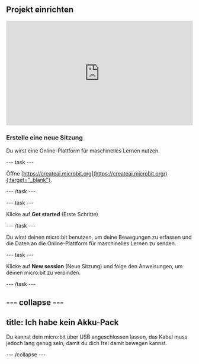 ## Projekt einrichten

<html>
  <div style="position: relative; overflow: hidden; padding-top: 56.25%;">
    <iframe style="position: absolute; top: 0; left: 0; right: 0; width: 100%; height: 100%; border: none;" src="https://www.youtube.com/embed/FDfyI_LHVsI?rel=0&cc_load_policy=1" allowfullscreen allow="accelerometer; autoplay; clipboard-write; encrypted-media; gyroscope; picture-in-picture; web-share"></iframe>
  </div>
</html>

### Erstelle eine neue Sitzung

Du wirst eine Online-Plattform für maschinelles Lernen nutzen.

\--- task ---

Öffne [https://createai.microbit.org](https://createai.microbit.org/){:target="_blank"}.

\--- /task ---

\--- task ---

Klicke auf **Get started** (Erste Schritte)

\--- /task ---

Du wirst deinen micro:bit benutzen, um deine Bewegungen zu erfassen und die Daten an die Online-Plattform für maschinelles Lernen zu senden.

\--- task ---

Klicke auf **New session** (Neue Sitzung) und folge den Anweisungen, um deinen micro:bit zu verbinden.

\--- /task ---

## --- collapse ---

## title: Ich habe kein Akku-Pack

Du kannst dein micro:bit über USB angeschlossen lassen, das Kabel muss jedoch lang genug sein, damit du dich frei damit bewegen kannst.

\--- /collapse ---
